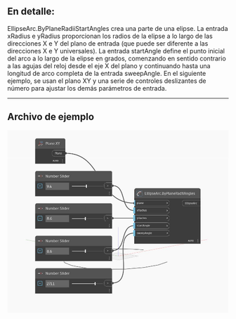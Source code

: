## En detalle:
EllipseArc.ByPlaneRadiiStartAngles crea una parte de una elipse. La entrada xRadius e yRadius proporcionan los radios de la elipse a lo largo de las direcciones X e Y del plano de entrada (que puede ser diferente a las direcciones X e Y universales). La entrada startAngle define el punto inicial del arco a lo largo de la elipse en grados, comenzando en sentido contrario a las agujas del reloj desde el eje X del plano y continuando hasta una longitud de arco completa de la entrada sweepAngle. En el siguiente ejemplo, se usan el plano XY y una serie de controles deslizantes de número para ajustar los demás parámetros de entrada.
___
## Archivo de ejemplo

![ByPlaneRadiiAngles](./Autodesk.DesignScript.Geometry.EllipseArc.ByPlaneRadiiAngles_img.jpg)

